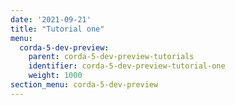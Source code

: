 ```yaml
---
date: '2021-09-21'
title: "Tutorial one"
menu:
  corda-5-dev-preview:
    parent: corda-5-dev-preview-tutorials
    identifier: corda-5-dev-preview-tutorial-one
    weight: 1000
section_menu: corda-5-dev-preview
---
```

